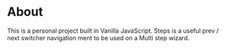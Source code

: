 # About
This is a personal project built in Vanilla JavaScript. Steps is a useful prev / next switcher navigation ment to be used on a Multi step wizard.
